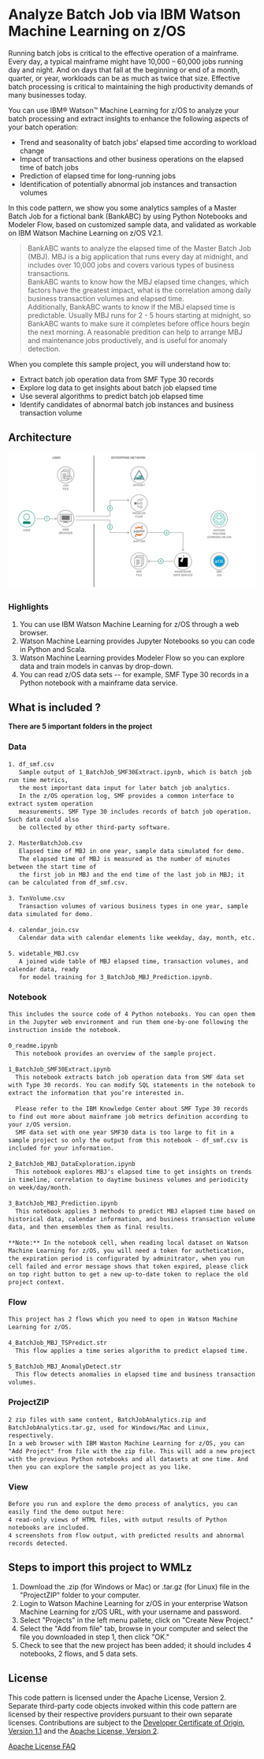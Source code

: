 

<!-- Put badges at the very top -->
<!-- Change the repo -->
<!-- [![Build Status](https://github.com/IBM/analyze-batch-job-z.svg?branch=master)](https://github.com/IBM/analyze-batch-job-z)

<!-- Add a new Title and fill in the blanks -->

# Analyze Batch Job via IBM Watson Machine Learning on z/OS

Running batch jobs is critical to the effective operation of a mainframe. Every day, a typical mainframe might have 10,000 – 60,000 jobs running day and night. And on days that fall at the beginning or end of a month, quarter, or year, workloads can be as much as twice that size. Effective batch processing is critical to maintaining the high productivity demands of many businesses today.

You can use IBM® Watson™ Machine Learning for z/OS to analyze your batch processing and extract insights to enhance the following aspects of your batch operation:

* Trend and seasonality of batch jobs’ elapsed time according to workload change
* Impact of transactions and other business operations on the elapsed time of batch jobs
* Prediction of elapsed time for long-running jobs
* Identification of potentially abnormal job instances and transaction volumes

In this code pattern, we show you some analytics samples of a Master Batch Job for a fictional bank (BankABC) by using Python Notebooks and Modeler Flow, based on customized sample data, and validated as workable on IBM Watson Machine Learning on z/OS V2.1.
   
   > BankABC wants to analyze the elapsed time of the Master Batch Job (MBJ). MBJ is a big application that runs every day at midnight, and includes over 10,000 jobs and covers various types of business transactions.<br>
   BankABC wants to know how the MBJ elapsed time changes, which factors have the greatest impact, what is the correlation among daily business transaction volumes and elapsed time.<br>
   Additionally, BankABC wants to know if the MBJ elapsed time is predictable. Usually MBJ runs for 2 - 5 hours starting at midnight, so BankABC wants to make sure it completes before office hours begin the next morning. A reasonable predition can help to arrange MBJ and maintenance jobs productively, and is useful for anomaly detection. <br>

When you complete this sample project, you will understand how to:

* Extract batch job operation data from SMF Type 30 records
* Explore log data to get insights about batch job elapsed time 
* Use several algorithms to predict batch job elapsed time 
* Identify candidates of abnormal batch job instances and business transaction volume
  
## Architecture

<!--add an image in this path-->
![architecture](Image/architecture.png)


### Highlights

1. You can use IBM Watson Machine Learning for z/OS through a web browser.
2. Watson Machine Learning provides Jupyter Notebooks so you can code in Python and Scala.
3. Watson Machine Learning provides Modeler Flow so you can explore data and train models in canvas by drop-down.
4. You can read z/OS data sets -- for example, SMF Type 30 records in a Python notebook with a mainframe data service.

## What is included ?
   **There are 5 important folders in the project**
   
   ### Data
    1. df_smf.csv
       Sample output of 1_BatchJob_SMF30Extract.ipynb, which is batch job run time metrics,
       the most important data input for later batch job analytics.
       In the z/OS operation log, SMF provides a common interface to extract system operation
       measurements. SMF Type 30 includes records of batch job operation. Such data could also
       be collected by other third-party software.

    2. MasterBatchJob.csv
       Elapsed time of MBJ in one year, sample data simulated for demo.
       The elapsed time of MBJ is measured as the number of minutes between the start time of
       the first job in MBJ and the end time of the last job in MBJ; it can be calculated from df_smf.csv.

    3. TxnVolume.csv
       Transaction volumes of various business types in one year, sample data simulated for demo.   

    4. calendar_join.csv
       Calendar data with calendar elements like weekday, day, month, etc.

    5. widetable_MBJ.csv
       A joined wide table of MBJ elapsed time, transaction volumes, and calendar data, ready
       for model training for 3_BatchJob_MBJ_Prediction.ipynb.
    
   
   ### Notebook 
    This includes the source code of 4 Python notebooks. You can open them in the Jupyter web environment and run them one-by-one following the instruction inside the notebook.
   
    0_readme.ipynb
      This notebook provides an overview of the sample project.

    1_BatchJob_SMF30Extract.ipynb
      This notebook extracts batch job operation data from SMF data set with Type 30 records. You can modify SQL statements in the notebook to extract the information that you’re interested in.
 
      Please refer to the IBM Knowledge Center about SMF Type 30 records to find out more about mainframe job metrics definition according to your z/OS version.
      SMF data set with one year SMF30 data is too large to fit in a sample project so only the output from this notebook - df_smf.csv is included for your information.

    2_BatchJob_MBJ_DataExploration.ipynb
      This notebook explores MBJ's elapsed time to get insights on trends in timeline, correlation to daytime business volumes and periodicity on week/day/month.

    3_BatchJob_MBJ_Prediction.ipynb
      This notebook applies 3 methods to predict MBJ elapsed time based on historical data, calendar information, and business transaction volume data, and then emsembles them as final results.

    **Note:** In the notebook cell, when reading local dataset on Watson Machine Learning for z/OS, you will need a token for authetication, the expiration period is configurated by adminitrator, when you run cell failed and error message shows that token expired, please click on top right button to get a new up-to-date token to replace the old project context.
  
  ### Flow
    This project has 2 flows which you need to open in Watson Machine Learning for z/OS.
    
    4_BatchJob_MBJ_TSPredict.str
      This flow applies a time series algorithm to predict elapsed time.
      
    5_BatchJob_MBJ_AnomalyDetect.str
      This flow detects anomalies in elapsed time and business transaction volumes.
      

  ### ProjectZIP
    2 zip files with same content, BatchJobAnalytics.zip and BatchJobAnalytics.tar.gz, used for Windows/Mac and Linux, respectively.
    In a web browser with IBM Waston Machine Learning for z/OS, you can "Add Project" from file with the zip file. This will add a new project with the previous Python notebooks and all datasets at one time. And then you can explore the sample project as you like.
  
  ### View
    Before you run and explore the demo process of analytics, you can easily find the demo output here:  
    4 read-only views of HTML files, with output results of Python notebooks are included.
    4 screenshots from flow output, with predicted results and abnormal records detected.


## Steps to import this project to WMLz

1. Download the .zip (for Windows or Mac) or .tar.gz (for Linux) file in the "ProjectZIP" folder to your computer.
2. Login to Watson Machine Learning for z/OS in your enterprise Watson Machine Learning for z/OS URL, with your username and password.
3. Select "Projects" in the left menu pallete, click on "Create New Project."
4. Select the "Add from file" tab, browse in your computer and select the file you downloaded in step 1, then click "OK."
5. Check to see that the new project has been added; it should includes 4 notebooks, 2 flows, and 5 data sets.

<!-- keep this -->
## License

This code pattern is licensed under the Apache License, Version 2. Separate third-party code objects invoked within this code pattern are licensed by their respective providers pursuant to their own separate licenses. Contributions are subject to the [Developer Certificate of Origin, Version 1.1](https://developercertificate.org/) and the [Apache License, Version 2](https://www.apache.org/licenses/LICENSE-2.0.txt).

[Apache License FAQ](https://www.apache.org/foundation/license-faq.html#WhatDoesItMEAN)
